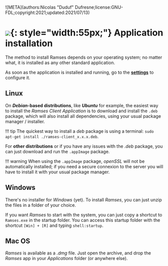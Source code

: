![META](authors:Nicolas "Duduf" Dufresne;license:GNU-FDL;copyright:2021;updated:2021/07/13)

# ![](/img/icons/ramses-icon-large.svg){: style="width:55px;"} Application installation

The method to install Ramses depends on your operating system; no matter what, it is installed as any other standard application.

As soon as the application is installed and running, go to the **[settings](settings.md)** to configure it.

## Linux

On __*Debian*-based distributions__, like __*Ubuntu*__ for example, the easiest way to install the *Ramses Client Application* is to download and install the `.deb` package, which will also install all dependencies, using your usual package manager / installer.

!!! tip
    The quickest way to install a *deb* package is using a terminal: `sudo apt-get install ./ramses-client_x.x.x.deb`.

For **other distributions** or if you have any issues with the *.deb* package, you can just download and run the `.appImage` package.

!!! warning
    When using the `.appImage` package, *openSSL* will not be automatically installed; if you need a secure connexion to the server you will have to install it with your usual package manager.

## Windows

There's no installer for *Windows* (yet). To install *Ramses*, you can just unzip the files in a folder of your choice.

If you want *Ramses* to start with the system, you can just copy a shortcut to `Ramses.exe` in the startup folder. You can access this startup folder with the shortcut `[Win] + [R]` and typing `shell:startup`.

## Mac OS

*Ramses* is available as a *.dmg* file. Just open the archive, and drop the *Ramses* app in your *Applications* folder (or anywhere else).